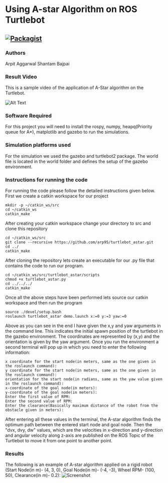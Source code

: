# Using A-star Algorithm on ROS Turtlebot

[![Packagist](https://img.shields.io/packagist/l/doctrine/orm.svg)](LICENSE.md)
---


### Authors
Arpit Aggarwal Shantam Bajpai


### Result Video

This is a sample video of the application of A-Star algorithm on the Turtlebot.

![Alt Text](https://gifs.com/gif/turtlebot-video-NLygjm)


### Software Required
For this project you will need to install the rospy, numpy, heapq(Priority queue for A*), matplotlib and gazebo to run the simulations.


### Simulation platforms used
For the simulation we used the gazebo and turtlebot2 package. The world file is located in the world folder and defines the setup of the gazebo environment.


### Instructions for running the code
For running the code please follow the detailed instructions given below.
First we create a catkin workspace for our project

```
mkdir -p ~/catkin_ws/src
cd ~/catkin_ws
catkin_make
```

After creating your catkin workspace change your directory to src and clone this repository

```
cd ~/catkin_ws/src
git clone --recursive https://github.com/arp95/turtlebot_astar.git
cd ../
catkin_make
```

After cloning the repository lets create an executable for our .py file that contains the code to run our program.

```
cd ~/catkin_ws/src/turtlebot_astar/scripts
chmod +x turtlebot_astar.py
cd ../../../
catkin_make
```

Once all the above steps have been performed lets source our catkin workspace and then run the program

```
source ./devel/setup.bash
roslaunch turtlebot_astar demo.launch x:=0 y:=3 yaw:=0
```

Above as you can see in the end I have given the x,y and yaw arguments in the command line. This indicates the initial spawn position of the turtlebot in the gazebo environment. The coordinates are represented by (x,y) and the orientation is given by the yaw argument.
Once you run the environment a second terminal will pop up in which you need to enter the following information:

```
x coordinate for the start node(in meters, same as the one given in the roslaunch command):
y coordinate for the start node(in meters, same as the one given in the roslaunch command):
orientation for the start node(in radians, same as the yaw value given in the roslaunch command):
x-coordinate of the goal node(in meters):
y-coordinate of the goal node(in meters):
Enter the first value of RPM:
Enter the second value of RPM:
Enter the clearance(Basically maximum distance of the robot from the obstacle given in meters):
```

After entering all these values in the terminal, the A-star algorithm finds the optimum path between the entered start node and goal node. Then the "dvx, dvy, dw" values, which are the velocities in x-direction and y-direction and angular velocity along z-axis are published on the ROS Topic of the Turtlebot to move it from one point to another point.


### Results
The following is an example of A-star algorithm applied on a rigid robot (Start Node(in m)- (4, 3, 0), Goal Node(in m)- (-4, -3), Wheel RPM- (100, 50), Clearance(in m)- 0.2):
![Screenshot](output.png)

